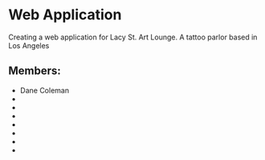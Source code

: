 # Web Application
  Creating a web application for Lacy St. Art Lounge. A tattoo parlor based in Los Angeles


## Members:
- Dane Coleman
-
-
-
-
-
-
-
